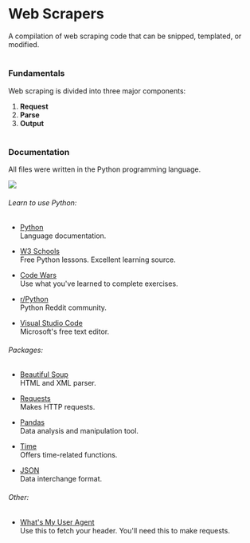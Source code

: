# Web Scrapers
A compilation of web scraping code that can be snipped, templated, or modified.

#
### Fundamentals  
Web scraping is divided into three major components:  
1. **Request**  
2. **Parse**  
3. **Output**

#
### Documentation
All files were written in the Python programming language.  

![](https://th.bing.com/th/id/R98bb613e930454926455d4c59ac59f4a?rik=nSRC92yBBt%2fz5g&riu=http%3a%2f%2fjuniortech.org%2fwp-content%2fuploads%2f2017%2f04%2fPython-logo-black.png&ehk=3uy9JDWz1AtbRVYMU7wgcTQhMvlbAeZVRu8XlG%2fiUM0%3d&risl=&pid=ImgRaw)

###### Learn to use Python:  
- [Python](https://www.python.org/)  
Language documentation.  
   
- [W3 Schools](https://www.w3schools.com/python/)    
Free Python lessons.  Excellent learning source.  
   
- [Code Wars](www.codewars.com)  
Use what you've learned to complete exercises.  
   
- [r/Python](https://www.reddit.com/r/Python/)   
Python Reddit community.  
   
- [Visual Studio Code](https://code.visualstudio.com/)   
Microsoft's free text editor.      
  
  
###### Packages:
- [Beautiful Soup](https://www.crummy.com/software/BeautifulSoup/bs4/doc/)  
HTML and XML parser.  

- [Requests](https://requests.readthedocs.io/en/master/)  
Makes HTTP requests.  

- [Pandas](https://pandas.pydata.org/)  
Data analysis and manipulation tool.  

- [Time](https://docs.python.org/3/library/time.html)  
Offers time-related functions.  

- [JSON](https://docs.python.org/3/library/json.html)  
Data interchange format.

###### Other:
- [What's My User Agent](http://whatsmyuseragent.org/)  
Use this to fetch your header.  You'll need this to make requests.
